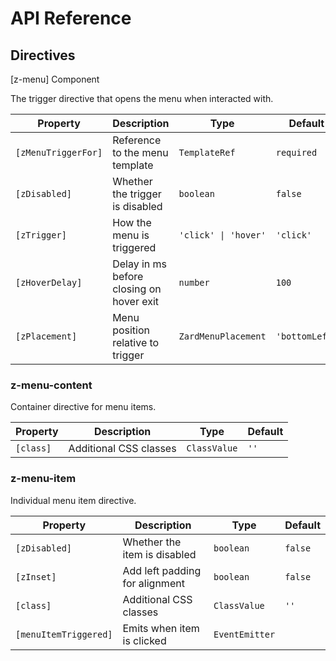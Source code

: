 # API Reference

## Directives

[z-menu] Component

The trigger directive that opens the menu when interacted with.

| Property            | Description                              | Type                 | Default        |
| ------------------- | ---------------------------------------- | -------------------- | -------------- |
| `[zMenuTriggerFor]` | Reference to the menu template           | `TemplateRef`        | `required`     |
| `[zDisabled]`       | Whether the trigger is disabled          | `boolean`            | `false`        |
| `[zTrigger]`        | How the menu is triggered                | `'click' \| 'hover'` | `'click'`      |
| `[zHoverDelay]`     | Delay in ms before closing on hover exit | `number`             | `100`          |
| `[zPlacement]`      | Menu position relative to trigger        | `ZardMenuPlacement`  | `'bottomLeft'` |

### z-menu-content

Container directive for menu items.

| Property  | Description            | Type         | Default |
| --------- | ---------------------- | ------------ | ------- |
| `[class]` | Additional CSS classes | `ClassValue` | `''`    |

### z-menu-item

Individual menu item directive.

| Property              | Description                    | Type           | Default |
| --------------------- | ------------------------------ | -------------- | ------- |
| `[zDisabled]`         | Whether the item is disabled   | `boolean`      | `false` |
| `[zInset]`            | Add left padding for alignment | `boolean`      | `false` |
| `[class]`             | Additional CSS classes         | `ClassValue`   | `''`    |
| `[menuItemTriggered]` | Emits when item is clicked     | `EventEmitter` |         |
